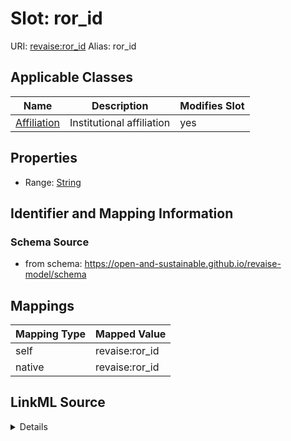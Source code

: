 

# Slot: ror_id 



URI: [revaise:ror_id](https://open-and-sustainable.github.io/revaise-model/schema/ror_id)
Alias: ror_id

<!-- no inheritance hierarchy -->





## Applicable Classes

| Name | Description | Modifies Slot |
| --- | --- | --- |
| [Affiliation](Affiliation.md) | Institutional affiliation |  yes  |






## Properties

* Range: [String](String.md)




## Identifier and Mapping Information






### Schema Source


* from schema: https://open-and-sustainable.github.io/revaise-model/schema




## Mappings

| Mapping Type | Mapped Value |
| ---  | ---  |
| self | revaise:ror_id |
| native | revaise:ror_id |




## LinkML Source

<details>
```yaml
name: ror_id
from_schema: https://open-and-sustainable.github.io/revaise-model/schema
rank: 1000
alias: ror_id
domain_of:
- Affiliation
range: string

```
</details>
